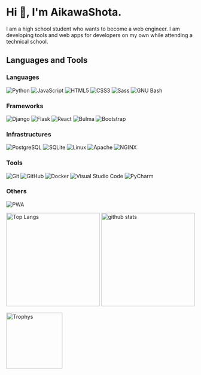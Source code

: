 # Hi 👋, I'm AikawaShota.

I am a high school student who wants to become a web engineer.
I am developing tools and web apps for developers on my own while attending a technical school.

## Languages and Tools
### Languages
<p style="display: inline">
    <img src="https://img.shields.io/badge/-Python-3776AB.svg?logo=Python&style=for-the-badge&logoColor=fff" alt="Python">
    <img src="https://img.shields.io/badge/-JavaScript-F7DF1E.svg?logo=JavaScript&style=for-the-badge&logoColor=000" alt="JavaScript">
    <img src="https://img.shields.io/badge/-HTML5-E34F26.svg?logo=HTML5&style=for-the-badge&logoColor=fff" alt="HTML5">
    <img src="https://img.shields.io/badge/-CSS3-1572B6.svg?logo=CSS3&style=for-the-badge&logoColor=fff" alt="CSS3">
    <img src="https://img.shields.io/badge/-Sass-CC6699.svg?logo=Sass&style=for-the-badge&logoColor=fff" alt="Sass">
    <img src="https://img.shields.io/badge/-GNU Bash-4EAA25.svg?logo=GNU Bash&style=for-the-badge&logoColor=fff" alt="GNU Bash">
</p>

### Frameworks
<p style="display: inline">
    <img src="https://img.shields.io/badge/-Django-092E20.svg?logo=Django&style=for-the-badge&logoColor=fff" alt="Django">
    <img src="https://img.shields.io/badge/-Flask-000.svg?logo=Flask&style=for-the-badge&logoColor=fff" alt="Flask">
    <img src="https://img.shields.io/badge/-React-61DAFB.svg?logo=React&style=for-the-badge&logoColor=000" alt="React">
    <img src="https://img.shields.io/badge/-Bulma-00D1B2.svg?logo=Bulma&style=for-the-badge&logoColor=fff" alt="Bulma">
    <img src="https://img.shields.io/badge/-Bootstrap-7952B3.svg?logo=Bootstrap&style=for-the-badge&logoColor=fff" alt="Bootstrap">
</p>

### Infrastructures
<p style="display: inline">
    <img src="https://img.shields.io/badge/-PostgreSQL-4169E1.svg?logo=PostgreSQL&style=for-the-badge&logoColor=fff" alt="PostgreSQL">
    <img src="https://img.shields.io/badge/-SQLite-003B57.svg?logo=SQLite&style=for-the-badge&logoColor=fff" alt="SQLite">
    <img src="https://img.shields.io/badge/-Linux-FCC624.svg?logo=Linux&style=for-the-badge&logoColor=000" alt="Linux">
    <img src="https://img.shields.io/badge/-Apache-D22128.svg?logo=Apache&style=for-the-badge&logoColor=fff" alt="Apache">
    <img src="https://img.shields.io/badge/-NGINX-009639.svg?logo=NGINX&style=for-the-badge&logoColor=fff" alt="NGINX">
</p>

### Tools
<p style="display: inline">
    <img src="https://img.shields.io/badge/-Git-F05032.svg?logo=Git&style=for-the-badge&logoColor=fff" alt="Git">
    <img src="https://img.shields.io/badge/-GitHub-181717.svg?logo=GitHub&style=for-the-badge&logoColor=fff" alt="GitHub">
    <img src="https://img.shields.io/badge/-Docker-2496ED.svg?logo=Docker&style=for-the-badge&logoColor=fff" alt="Docker">
    <img src="https://img.shields.io/badge/-Visual Studio Code-007ACC.svg?logo=Visual Studio Code&style=for-the-badge&logoColor=fff" alt="Visual Studio Code">
    <img src="https://img.shields.io/badge/-PyCharm-000.svg?logo=PyCharm&style=for-the-badge&logoColor=fff" alt="PyCharm">
</p>

### Others
<p style="display: inline">
    <img src="https://img.shields.io/badge/-PWA-5A0FC8.svg?logo=PWA&style=for-the-badge&logoColor=fff" alt="PWA">
</p>

<p align="left">
    <img alt="Top Langs" height="250px" src="https://github-readme-stats.vercel.app/api/top-langs/?username=AikawaShota&theme=synthwave&show_icons=true">
    <img alt="github stats" height="250px" src="https://github-readme-stats.vercel.app/api?username=AikawaShota&theme=synthwave&show_icons=true">
</p>

<img alt="Trophys" height="150px" src="https://github-profile-trophy.vercel.app/?username=AikawaShota&theme=radical&column=8">
